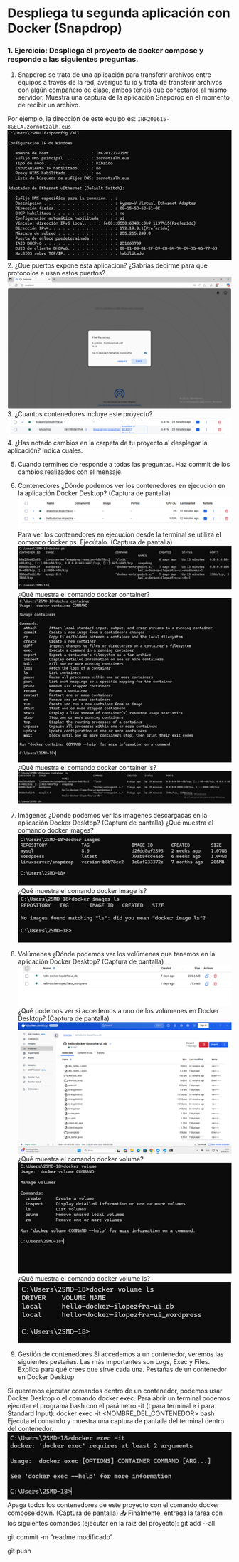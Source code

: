 # Despliega tu segunda aplicación con Docker (Snapdrop)

### 1. Ejercicio: Despliega el proyecto de docker compose y responde a las siguientes preguntas.


1. Snapdrop se trata de una aplicación para transferir archivos entre equipos a través de la red, averigua tu ip y trata de transferir archivos con algún compañero de clase, ambos teneis que conectaros al mismo servidor. Muestra una captura de la aplicación Snapdrop en el momento de recibir un archivo.



Por ejemplo, la dirección de este equipo es:
`INF200615-8GELA.zornotzalh.eus`
![alt text](image-14.png)
2. ¿Que puertos expone esta aplicacion? ¿Sabrías decirme para que protocolos e usan estos puertos?
![alt text](image-13.png)
3. ¿Cuantos contenedores incluye este proyecto?
![alt text](image-15.png)
4. ¿Has notado cambios en la carpeta de tu proyecto al desplegar la aplicación? Indica cuales.

5. Cuando termines de responde a todas las preguntas. Haz commit de los cambios realizados con el mensaje.


1. Contenedores
¿Dónde podemos ver los contenedores en ejecución en la aplicación Docker Desktop? (Captura de pantalla)
![alt text](image-2.png)
Para ver los contenedores en ejecución desde la terminal se utiliza el comando docker ps. Ejecútalo. (Captura de pantalla)
![alt text](image-3.png)
¿Qué muestra el comando docker container?
![alt text](image-4.png)
¿Qué muestra el comando docker container ls?
 ![alt text](image-5.png)
2. Imágenes
¿Dónde podemos ver las imágenes descargadas en la aplicación Docker Desktop? (Captura de pantalla)
¿Qué muestra el comando docker images?
![alt text](image-6.png)
¿Qué muestra el comando docker image ls?
![alt text](image-7.png)
3. Volúmenes
¿Dónde podemos ver los volúmenes que tenemos en la aplicación Docker Desktop? (Captura de pantalla)
![alt text](image-8.png)
¿Qué podemos ver si accedemos a uno de los volúmenes en Docker Desktop? (Captura de pantalla)
![alt text](image-9.png)
¿Qué muestra el comando docker volume?
![alt text](image-10.png)
¿Qué muestra el comando docker volume ls?
![alt text](image-11.png)
4. Gestión de contenedores
Si accedemos a un contenedor, veremos las siguientes pestañas. Las más importantes son Logs, Exec y Files. Explica para qué crees que sirve cada una.
Pestañas de un contenedor en Docker Desktop

Si queremos ejecutar comandos dentro de un contenedor, podemos usar Docker Desktop o el comando docker exec.
Para abrir un terminal podemos ejecutar el programa bash con el parámetro -it (t para terminal e i para Standard Input):
docker exec -it <NOMBRE_DEL_CONTENEDOR> bash
Ejecuta el comando y muestra una captura de pantalla del terminal dentro del contenedor.
![alt text](image-12.png)
Apaga todos los contenedores de este proyecto con el comando docker compose down. (Captura de pantalla)
📤 Finalmente, entrega la tarea con los siguientes comandos (ejecutar en la raíz del proyecto):
git add --all

git commit -m "readme modificado"

git push
